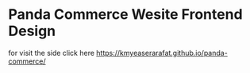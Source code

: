 # Panda Commerce Wesite Frontend Design
for visit the side click here https://kmyeaserarafat.github.io/panda-commerce/
